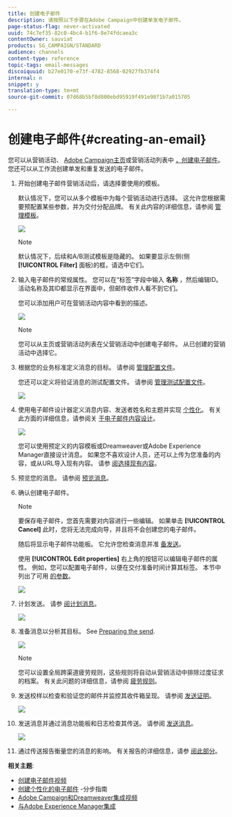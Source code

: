 ```yaml
---
title: 创建电子邮件
description: 请按照以下步骤在Adobe Campaign中创建单发电子邮件。
page-status-flag: never-activated
uuid: 74c7ef35-82c0-4bc4-b1f6-8e74fdcaea3c
contentOwner: sauviat
products: SG_CAMPAIGN/STANDARD
audience: channels
content-type: reference
topic-tags: email-messages
discoiquuid: b27e0170-e73f-4782-8568-02927fb374f4
internal: n
snippet: y
translation-type: tm+mt
source-git-commit: 07d68b5bf8d800ebd95919f491e98f1b7a015705

---
```



# 创建电子邮件{#creating-an-email}

您可以从营销活动、 [Adobe Campaign主页](../../start/using/marketing-activities.md#creating-a-marketing-activity)或营销活动列表中 [，创建电子邮件](../../start/using/interface-description.md#home-page)[](../../start/using/marketing-activities.md#about-marketing-activities)。 您还可以从工作流创建单发和重复发送的电子邮件。

1. 开始创建电子邮件营销活动后，请选择要使用的模板。

   默认情况下，您可以从多个模板中为每个营销活动进行选择。 这允许您根据需要预配置某些参数，并为交付分配品牌。 有关此内容的详细信息，请参阅 [管理模板](../../start/using/marketing-activity-templates.md)。

   ![](assets/email_creation_1.png)

   >[!NOTE]
   >
   >默认情况下，后续和A/B测试模板是隐藏的。 如果要显示左侧(侧 **[!UICONTROL Filter]** 面板)的框，请选中它们。

1. 输入电子邮件的常规属性。 您可以在“标签”字段中输入 **名称** ，然后编辑ID。 活动名称及其ID都显示在界面中，但邮件收件人看不到它们。

   您可以添加用户可在营销活动内容中看到的描述。

   ![](assets/email_creation_2.png)

   >[!NOTE]
   >
   >您可以从主页或营销活动列表在父营销活动中创建电子邮件。 从已创建的营销活动中选择它。

1. 根据您的业务标准定义消息的目标。 请参阅 [管理配置文件](../../audiences/using/about-profiles.md)。

   您还可以定义将验证消息的测试配置文件。 请参阅 [管理测试配置文件](../../audiences/using/managing-test-profiles.md)。

   ![](assets/email_creation_3.png)

1. 使用电子邮件设计器定义消息内容、发送者姓名和主题并实现 [个性化](../../designing/using/designing-content-in-adobe-campaign.md)。 有关此方面的详细信息，请参阅关 [于电子邮件内容设计](../../designing/using/designing-content-in-adobe-campaign.md)。

   ![](assets/email_creation_4.png)

   您可以使用预定义的内容模板或Dreamweaver或Adobe Experience Manager直接设计消息。 如果您不喜欢设计人员，还可以上传为您准备的内容，或从URL导入现有内容。 请参 [阅选择现有内容](../../designing/using/using-existing-content.md)。

1. 预览您的消息。 请参阅 [预览消息](../../sending/using/previewing-messages.md)。
1. 确认创建电子邮件。

   >[!NOTE]
   >
   >要保存电子邮件，您首先需要对内容进行一些编辑。 如果单击 **[!UICONTROL Cancel]** 此时，您将无法完成向导，并且将不会创建您的电子邮件。

   随后将显示电子邮件功能板。 它允许您检查消息并准 [备发送](../../sending/using/preparing-the-send.md)。

   使用 **[!UICONTROL Edit properties]** 右上角的按钮可以编辑电子邮件的属性。 例如，您可以配置电子邮件，以便在交付准备时间计算其标签。  本节中列出了可用 [的参数](../../administration/using/configuring-email-channel.md#list-of-email-properties)。

   ![](assets/delivery_dashboard_2.png)

1. 计划发送。 请参 [阅计划消息](../../sending/using/about-scheduling-messages.md)。

   ![](assets/delivery_planning.png)

1. 准备消息以分析其目标。 See [Preparing the send](../../sending/using/confirming-the-send.md).

   ![](assets/preparing_delivery_2.png)

   >[!NOTE]
   >
   >您可以设置全局跨渠道疲劳规则，这些规则将自动从营销活动中排除过度征求的档案。 有关此问题的详细信息，请参阅 [疲劳规则](../../administration/using/fatigue-rules.md)。

1. 发送校样以检查和验证您的邮件并监控其收件箱呈现。 请参阅 [发送证明](../../sending/using/sending-proofs.md)。

   ![](assets/bat_select.png)

1. 发送消息并通过消息功能板和日志检查其传送。 请参阅 [发送消息](../../sending/using/confirming-the-send.md)。

   ![](assets/confirm_delivery.png)

1. 通过传送报告衡量您的消息的影响。 有关报告的详细信息，请参 [阅此部分](../../reporting/using/about-dynamic-reports.md)。

**相关主题**:

* [创建电子邮件视频](https://docs.adobe.com/content/help/en/campaign-learn/campaign-standard-tutorials/getting-started/create-email-from-homepage.html)
* [创建个性化的电子邮件](https://helpx.adobe.com/campaign/kb/acs-get-started-with-emails.html) -分步指南
* [Adobe Campaign和Dreamweaver集成视频](https://docs.adobe.com/content/help/en/campaign-learn/campaign-standard-tutorials/designing-content/email-designer/dreamweaver-integration.html)
* [与Adobe Experience Manager集成](../../integrating/using/integrating-with-experience-manager.md)
